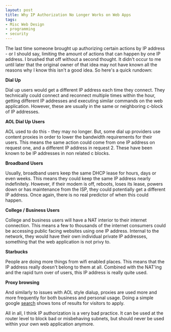 ```yaml
---
layout: post
title: Why IP Authorization No Longer Works on Web Apps
tags:
- Misc Web Design
- programming
- security
---
```

The last time someone brought up authorizing certain actions by IP address - or I should say, limiting the amount of actions that can happen by one IP address.  I brushed that off without a second thought.  It didn't occur to me until later that the original owner of that idea may not have known all the reasons why I know this isn't a good idea.  So here's a quick rundown:

**Dial Up**

Dial up users would get a different IP address each time they connect.  They technically could connect and reconnect multiple times within the hour, getting different IP addresses and executing similar commands on the web application.  However, these are usually in the same or neighboring c-block of IP addresses.

**AOL Dial Up Users**

AOL used to do this - they may no longer.  But, some dial up providers use content proxies in order to lower the bandwidth requirements for their users.  This means the same action could come from one IP address on request one, and a different IP address in request 2.  These have been known to be IP addresses in non related c blocks.

**Broadband Users**

Usually, broadband users keep the same DHCP lease for hours, days or even weeks.  This means they could keep the same IP address nearly indefinitely.  However, if their modem is off, reboots, loses its lease, powers down or has maintenance from the ISP, they could potentially get a different IP address.  Once again, there is no real predictor of when this could happen.

**College / Business Users**

College and business users will have a NAT interior to their internet connection.  This means a few to thousands of the internet consumers could be accessing public facing websites using one IP address.  Internal to the network, they would have their own individual private IP addresses, something that the web application is not privy to.

**Starbucks**

People are doing more things from wifi enabled places.  This means that the IP address really doesn't belong to them at all.  Combined with the NAT'ing and the rapid turn over of users, this IP address is really quite used.

**Proxy browsing**

And similarly to issues with AOL style dialup, proxies are used more and more frequently for both business and personal usage.  Doing a simple google [search](https://encrypted.google.com/search?q=proxy+sites) shows tons of results for visitors to apply. 

All in all, I think IP authorization is a very bad practice.  It can be used at the router level to block bad or misbehaving subnets, but should never be used within your own web application anymore.

